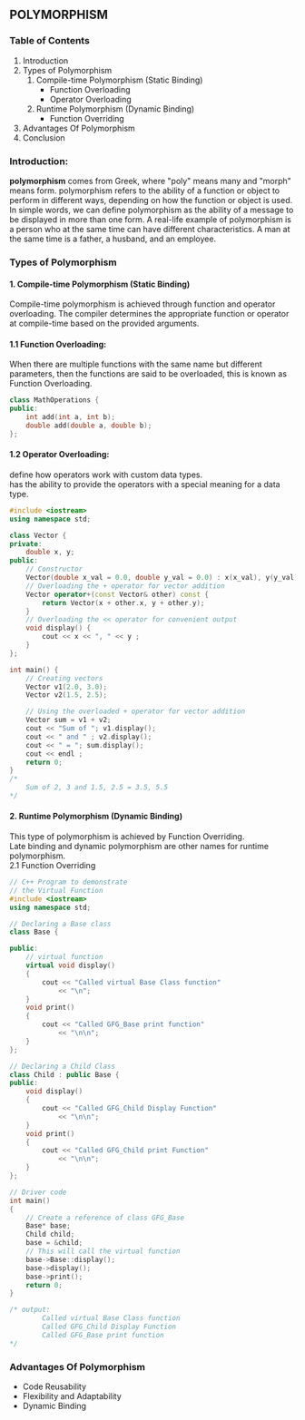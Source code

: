 ## POLYMORPHISM

### Table of Contents

1. Introduction
2. Types of Polymorphism
    1. Compile-time Polymorphism (Static Binding)
       - Function Overloading
       - Operator Overloading
    2. Runtime Polymorphism (Dynamic Binding)
       - Function Overriding
3. Advantages Of Polymorphism 
6. Conclusion

### Introduction:
**polymorphism** comes from Greek, where "poly" means many and "morph" means form.
polymorphism refers to the ability of a function or object to perform in different ways, depending on how the function or object is used.
In simple words, we can define polymorphism as the ability of a message to be displayed in more than one form. A real-life example of polymorphism is a person who at the same time can have different characteristics. A man at the same time is a father, a husband, and an employee.

### Types of Polymorphism
#### 1. Compile-time Polymorphism (Static Binding)
Compile-time polymorphism is achieved through function and operator overloading. The compiler determines the appropriate function or operator at compile-time based on the provided arguments.
#### 1.1 Function Overloading:
When there are multiple functions with the same name but different parameters, then the functions are said to be overloaded, this is known as Function Overloading.
```cpp
class MathOperations {
public:
    int add(int a, int b);
    double add(double a, double b);
};
```
#### 1.2 Operator Overloading:
define how operators work with custom data types.   
has the ability to provide the operators with a special meaning for a data type.
```cpp
#include <iostream>
using namespace std;

class Vector {
private:
    double x, y;
public:
    // Constructor
    Vector(double x_val = 0.0, double y_val = 0.0) : x(x_val), y(y_val) {}
    // Overloading the + operator for vector addition
    Vector operator+(const Vector& other) const {
        return Vector(x + other.x, y + other.y);
    }
    // Overloading the << operator for convenient output
    void display() {
        cout << x << ", " << y ;
    }
};

int main() {
    // Creating vectors
    Vector v1(2.0, 3.0);
    Vector v2(1.5, 2.5);

    // Using the overloaded + operator for vector addition
    Vector sum = v1 + v2;
    cout << "Sum of "; v1.display();
    cout << " and " ; v2.display();
    cout << " = "; sum.display();
    cout << endl ;
    return 0;
}
/*
    Sum of 2, 3 and 1.5, 2.5 = 3.5, 5.5
*/
```
#### 2. Runtime Polymorphism (Dynamic Binding)
This type of polymorphism is achieved by Function Overriding.   
Late binding and dynamic polymorphism are other names for runtime polymorphism.   
2.1 Function Overriding
```cpp
// C++ Program to demonstrate
// the Virtual Function
#include <iostream>
using namespace std;

// Declaring a Base class
class Base {

public:
    // virtual function
    virtual void display()
    {
        cout << "Called virtual Base Class function"
            << "\n";
    }
    void print()
    {
        cout << "Called GFG_Base print function"
            << "\n\n";
    }
};

// Declaring a Child Class
class Child : public Base {
public:
    void display()
    {
        cout << "Called GFG_Child Display Function"
            << "\n\n";
    }
    void print()
    {
        cout << "Called GFG_Child print Function"
            << "\n\n";
    }
};

// Driver code
int main()
{
    // Create a reference of class GFG_Base
    Base* base;
    Child child;
    base = &child;
    // This will call the virtual function
    base->Base::display();
    base->display();
    base->print();
    return 0;
}

/* output:
        Called virtual Base Class function
        Called GFG_Child Display Function
        Called GFG_Base print function
*/
```
### Advantages Of Polymorphism 
- Code Reusability
- Flexibility and Adaptability
- Dynamic Binding



